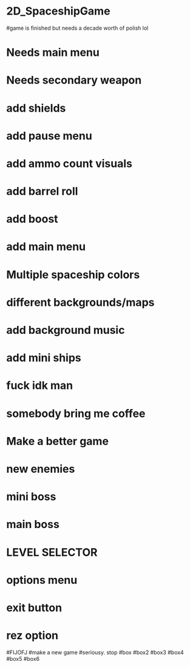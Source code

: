 # 2D_SpaceshipGame
#game is finished  but needs a decade worth of polish lol
# Needs main menu 
# Needs secondary weapon
# add shields
# add pause menu
# add ammo count visuals
# add barrel roll
# add boost
# add main menu
#  Multiple spaceship colors
#  different backgrounds/maps
# add background music
# add mini ships
# fuck idk man
# somebody bring me coffee
# Make a better game
# new enemies
# mini boss 
# main boss
# LEVEL SELECTOR
# options menu
# exit button
# rez option
#FIJOFJ
#make a new game
#seriousy. stop
#box
#box2
#box3
#box4
#box5
#box6

